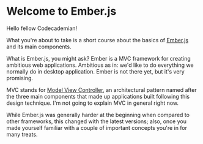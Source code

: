 Welcome to Ember.js
===================

Hello fellow Codecademian!

What you're about to take is a short course about the basics of [Ember.js](http://emberjs.com/) and its main components.

What is Ember.js, you might ask? Ember is a MVC framework for creating ambitious web applications. Ambitious as in: we'd like to do everything we normally do in desktop application. Ember is not there yet, but it's very promising.

MVC stands for [Model View Controller](http://en.wikipedia.org/wiki/Model%E2%80%93view%E2%80%93controller), an architectural pattern named after the three main components that made up applications built following this design technique. I'm not going to explain MVC in general right now.

While Ember.js was generally harder at the beginning when compared to other frameworks, this changed with the latest versions; also, once you made yourself familiar with a couple of important concepts you're in for many treats.
